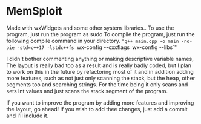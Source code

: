 # MemSploit
Made with wxWidgets and some other system libraries..
To use the program, just run the program as sudo
To compile the program, just run the following compile command in your directory.
`"g++ main.cpp -o main -no-pie -std=c++17 -lstdc++fs `wx-config --cxxflags` `wx-config --libs`"

 I didn't bother commenting anything or making descriptive variable names, The layout is really bad too as a result and is really badly coded, but I plan to work on this in the future by refactoring most of it and in addition adding more features, such as not just only scanning the stack, but the heap, other segments too and searching strings. For the time being it only scans and sets Int values and just scans the stack segment of the program.

If you want to improve the program by adding more features and improving the layout, go ahead! If you wish to add thee changes, just add a commit and I'll include it.
